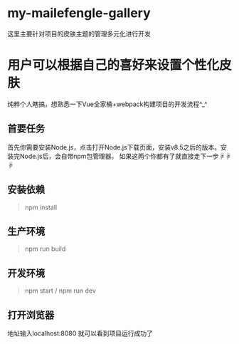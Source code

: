 # my-mailefengle-gallery
这里主要针对项目的皮肤主题的管理多元化进行开发

用户可以根据自己的喜好来设置个性化皮肤
=======
纯粹个人瞎搞，想熟悉一下Vue全家桶+webpack构建项目的开发流程^_^
## 首要任务
首先你需要安装Node.js，点击打开Node.js下载页面，安装v8.5之后的版本。安装完Node.js后，会自带npm包管理器。
如果这两个你都有了就直接走下一步☟☟☟
## 安装依赖
> npm install
## 生产环境
> npm run build
## 开发环境
> npm start / npm run dev
## 打开浏览器
地址输入localhost:8080  就可以看到项目运行成功了
